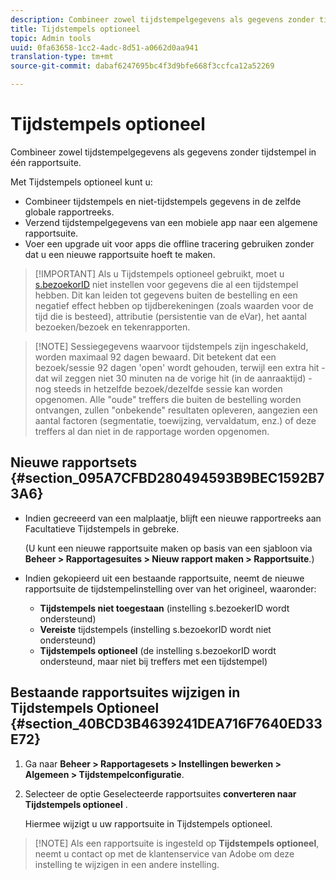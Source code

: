 ```yaml
---
description: Combineer zowel tijdstempelgegevens als gegevens zonder tijdstempel in één rapportsuite.
title: Tijdstempels optioneel
topic: Admin tools
uuid: 0fa63658-1cc2-4adc-8d51-a0662d0aa941
translation-type: tm+mt
source-git-commit: dabaf6247695bc4f3d9bfe668f3ccfca12a52269

---
```



# Tijdstempels optioneel

Combineer zowel tijdstempelgegevens als gegevens zonder tijdstempel in één rapportsuite.

Met Tijdstempels optioneel kunt u:

* Combineer tijdstempels en niet-tijdstempels gegevens in de zelfde globale rapportreeks.
* Verzend tijdstempelgegevens van een mobiele app naar een algemene rapportsuite.
* Voer een upgrade uit voor apps die offline tracering gebruiken zonder dat u een nieuwe rapportsuite hoeft te maken.

>[!IMPORTANT] Als u Tijdstempels optioneel gebruikt, moet u [s.bezoekorID](/help/implement/vars/config-vars/visitorid.md) niet instellen voor gegevens die al een tijdstempel hebben. Dit kan leiden tot gegevens buiten de bestelling en een negatief effect hebben op tijdberekeningen (zoals waarden voor de tijd die is besteed), attributie (persistentie van de eVar), het aantal bezoeken/bezoek en tekenrapporten.

>[!NOTE] Sessiegegevens waarvoor tijdstempels zijn ingeschakeld, worden maximaal 92 dagen bewaard. Dit betekent dat een bezoek/sessie 92 dagen &#39;open&#39; wordt gehouden, terwijl een extra hit - dat wil zeggen niet 30 minuten na de vorige hit (in de aanraaktijd) - nog steeds in hetzelfde bezoek/dezelfde sessie kan worden opgenomen. Alle &quot;oude&quot; treffers die buiten de bestelling worden ontvangen, zullen &quot;onbekende&quot; resultaten opleveren, aangezien een aantal factoren (segmentatie, toewijzing, vervaldatum, enz.) of deze treffers al dan niet in de rapportage worden opgenomen.

## Nieuwe rapportsets {#section_095A7CFBD280494593B9BEC1592B73A6}

* Indien gecreeerd van een malplaatje, blijft een nieuwe rapportreeks aan Facultatieve Tijdstempels in gebreke.

   (U kunt een nieuwe rapportsuite maken op basis van een sjabloon via **Beheer > Rapportagesuites > Nieuw rapport maken > Rapportsuite**.)
* Indien gekopieerd uit een bestaande rapportsuite, neemt de nieuwe rapportsuite de tijdstempelinstelling over van het origineel, waaronder:

   * **Tijdstempels niet toegestaan** (instelling s.bezoekerID wordt ondersteund)
   * **Vereiste** tijdstempels (instelling s.bezoekorID wordt niet ondersteund)
   * **Tijdstempels optioneel** (de instelling s.bezoekorID wordt ondersteund, maar niet bij treffers met een tijdstempel)

## Bestaande rapportsuites wijzigen in Tijdstempels Optioneel {#section_40BCD3B4639241DEA716F7640ED33E72}

1. Ga naar **Beheer > Rapportagesets > Instellingen bewerken > Algemeen > Tijdstempelconfiguratie**.
1. Selecteer de optie Geselecteerde rapportsuites **converteren naar Tijdstempels optioneel** .

   Hiermee wijzigt u uw rapportsuite in Tijdstempels optioneel.

>[!NOTE] Als een rapportsuite is ingesteld op **Tijdstempels optioneel**, neemt u contact op met de klantenservice van Adobe om deze instelling te wijzigen in een andere instelling.

